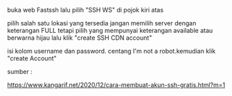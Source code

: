 buka web Fastssh lalu pilih "SSH WS" di pojok kiri atas

pilih salah satu lokasi yang tersedia jangan memilih server dengan keterangan FULL tetapi pilih yang mempunyai keterangan available atau berwarna hijau lalu klik "create SSH CDN account"

isi kolom username dan password. centang I'm not a robot.kemudian klik "create Account"

sumber :

https://www.kangarif.net/2020/12/cara-membuat-akun-ssh-gratis.html?m=1
